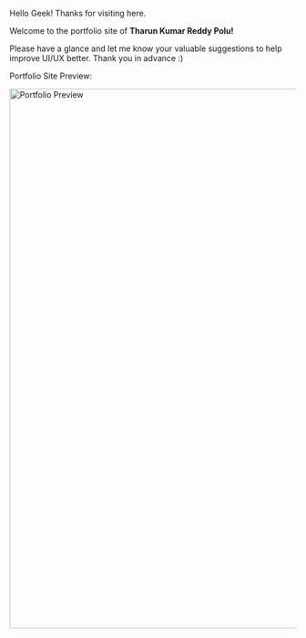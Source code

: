 Hello Geek! Thanks for visiting here.

Welcome to the portfolio site of __Tharun Kumar Reddy Polu!__

Please have a glance and let me know your valuable suggestions to help improve UI/UX better. Thank you in advance :)

Portfolio Site Preview:

<img width="946" alt="Portfolio Preview" src="https://user-images.githubusercontent.com/62342666/227800852-c73dcf36-9b95-4d7c-b28e-431cbd7c69bc.png">


